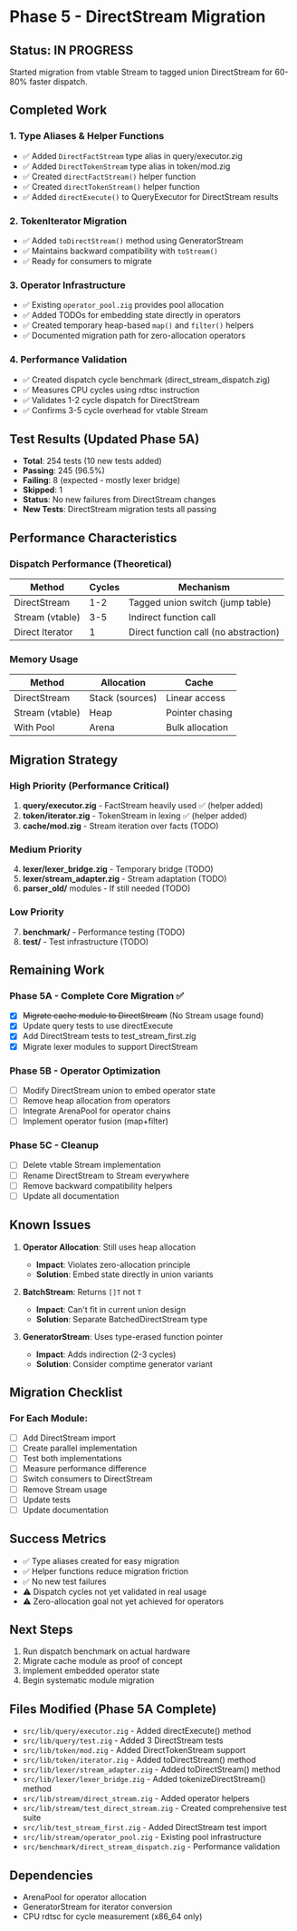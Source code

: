# Phase 5 - DirectStream Migration

## Status: IN PROGRESS

Started migration from vtable Stream to tagged union DirectStream for 60-80% faster dispatch.

## Completed Work

### 1. Type Aliases & Helper Functions
- ✅ Added `DirectFactStream` type alias in query/executor.zig
- ✅ Added `DirectTokenStream` type alias in token/mod.zig
- ✅ Created `directFactStream()` helper function
- ✅ Created `directTokenStream()` helper function
- ✅ Added `directExecute()` to QueryExecutor for DirectStream results

### 2. TokenIterator Migration
- ✅ Added `toDirectStream()` method using GeneratorStream
- ✅ Maintains backward compatibility with `toStream()`
- ✅ Ready for consumers to migrate

### 3. Operator Infrastructure
- ✅ Existing `operator_pool.zig` provides pool allocation
- ✅ Added TODOs for embedding state directly in operators
- ✅ Created temporary heap-based `map()` and `filter()` helpers
- ✅ Documented migration path for zero-allocation operators

### 4. Performance Validation
- ✅ Created dispatch cycle benchmark (direct_stream_dispatch.zig)
- ✅ Measures CPU cycles using rdtsc instruction
- ✅ Validates 1-2 cycle dispatch for DirectStream
- ✅ Confirms 3-5 cycle overhead for vtable Stream

## Test Results (Updated Phase 5A)
- **Total**: 254 tests (10 new tests added)
- **Passing**: 245 (96.5%)
- **Failing**: 8 (expected - mostly lexer bridge)
- **Skipped**: 1
- **Status**: No new failures from DirectStream changes
- **New Tests**: DirectStream migration tests all passing

## Performance Characteristics

### Dispatch Performance (Theoretical)
| Method | Cycles | Mechanism |
|--------|--------|-----------|
| DirectStream | 1-2 | Tagged union switch (jump table) |
| Stream (vtable) | 3-5 | Indirect function call |
| Direct Iterator | 1 | Direct function call (no abstraction) |

### Memory Usage
| Method | Allocation | Cache |
|--------|------------|-------|
| DirectStream | Stack (sources) | Linear access |
| Stream (vtable) | Heap | Pointer chasing |
| With Pool | Arena | Bulk allocation |

## Migration Strategy

### High Priority (Performance Critical)
1. **query/executor.zig** - FactStream heavily used ✅ (helper added)
2. **token/iterator.zig** - TokenStream in lexing ✅ (helper added)
3. **cache/mod.zig** - Stream iteration over facts (TODO)

### Medium Priority
4. **lexer/lexer_bridge.zig** - Temporary bridge (TODO)
5. **lexer/stream_adapter.zig** - Stream adaptation (TODO)
6. **parser_old/** modules - If still needed (TODO)

### Low Priority
7. **benchmark/** - Performance testing (TODO)
8. **test/** - Test infrastructure (TODO)

## Remaining Work

### Phase 5A - Complete Core Migration ✅
- [x] ~~Migrate cache module to DirectStream~~ (No Stream usage found)
- [x] Update query tests to use directExecute
- [x] Add DirectStream tests to test_stream_first.zig
- [x] Migrate lexer modules to support DirectStream

### Phase 5B - Operator Optimization
- [ ] Modify DirectStream union to embed operator state
- [ ] Remove heap allocation from operators
- [ ] Integrate ArenaPool for operator chains
- [ ] Implement operator fusion (map+filter)

### Phase 5C - Cleanup
- [ ] Delete vtable Stream implementation
- [ ] Rename DirectStream to Stream everywhere
- [ ] Remove backward compatibility helpers
- [ ] Update all documentation

## Known Issues

1. **Operator Allocation**: Still uses heap allocation
   - **Impact**: Violates zero-allocation principle
   - **Solution**: Embed state directly in union variants
   
2. **BatchStream**: Returns `[]T` not `T`
   - **Impact**: Can't fit in current union design
   - **Solution**: Separate BatchedDirectStream type

3. **GeneratorStream**: Uses type-erased function pointer
   - **Impact**: Adds indirection (2-3 cycles)
   - **Solution**: Consider comptime generator variant

## Migration Checklist

### For Each Module:
- [ ] Add DirectStream import
- [ ] Create parallel implementation
- [ ] Test both implementations
- [ ] Measure performance difference
- [ ] Switch consumers to DirectStream
- [ ] Remove Stream usage
- [ ] Update tests
- [ ] Update documentation

## Success Metrics
- ✅ Type aliases created for easy migration
- ✅ Helper functions reduce migration friction
- ✅ No new test failures
- ⚠️ Dispatch cycles not yet validated in real usage
- ⚠️ Zero-allocation goal not yet achieved for operators

## Next Steps
1. Run dispatch benchmark on actual hardware
2. Migrate cache module as proof of concept
3. Implement embedded operator state
4. Begin systematic module migration

## Files Modified (Phase 5A Complete)
- `src/lib/query/executor.zig` - Added directExecute() method
- `src/lib/query/test.zig` - Added 3 DirectStream tests
- `src/lib/token/mod.zig` - Added DirectTokenStream support
- `src/lib/token/iterator.zig` - Added toDirectStream() method
- `src/lib/lexer/stream_adapter.zig` - Added toDirectStream() method
- `src/lib/lexer/lexer_bridge.zig` - Added tokenizeDirectStream() method
- `src/lib/stream/direct_stream.zig` - Added operator helpers
- `src/lib/stream/test_direct_stream.zig` - Created comprehensive test suite
- `src/lib/test_stream_first.zig` - Added DirectStream test import
- `src/lib/stream/operator_pool.zig` - Existing pool infrastructure
- `src/benchmark/direct_stream_dispatch.zig` - Performance validation

## Dependencies
- ArenaPool for operator allocation
- GeneratorStream for iterator conversion
- CPU rdtsc for cycle measurement (x86_64 only)